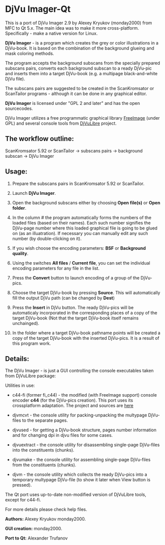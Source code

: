 # DjVu Imager-Qt
This is a port of DjVu Imager 2.9 by Alexey Kryukov (monday2000) from MFC to Qt 5.x.
The main idea was to make it more cross-platform. Specifically - make a native version for Linux.

**DjVu Imager** - is a program which creates the grey or color illustrations in a DjVu-book. It is based on the combination of the background glueing and mask coloring methods.

The program accepts the background subscans from the specially prepared subscans pairs, converts each background subscan to a ready DjVu-pic and inserts them into a target DjVu-book (e.g. a multipage black-and-white DjVu file).

The subscans pairs are suggested to be created in the ScanKromsator or ScanTailor programs - although it can be done in any graphical editor.

**DjVu Imager** is licensed under "GPL 2 and later" and has the open sourcecodes.

DjVu Imager utilizes a free programmatic graphical library [FreeImage](http://freeimage.sourceforge.net/) (under GPL) and several console tools from [DjVuLibre](http://djvu.sourceforge.net/) project.

## The workflow outline:

ScanKromsator 5.92 or ScanTailor -> subscans pairs -> background subscan -> DjVu Imager

## Usage:

1. Prepare the subscans pairs in ScanKromsator 5.92 or ScanTailor.

2. Launch **DjVu Imager**.

3. Open the background subscans either by choosing **Open file(s)** or **Open folder**.

4. In the column # the program automatically forms the numbers of the loaded files (based on their names). Each such number signifies the DjVu-page number where this loaded graphical file is going to be glued on (as an illuatration). If necessary you can manually edit any such number (by double-clicking on it).

5. If you wish choose the encoding parameters: **BSF** or **Background quality**.

6. Using the switches **All files** / **Current file**, you can set the individual encoding parameters for any file in the list.

7. Press the **Convert** button to launch encoding of a group of the DjVu-pics.

8. Choose the target DjVu-book by pressing **Source**. This will automatically fill the output DjVu path (can be changed by **Dest**)

9. Press the **Insert** in DjVu button. The ready DjVu-pics will be automaticaly incorporated in the corresponding places of a copy of the target DjVu-book (Not that the target DjVu-book itself remains unchainged).

10. In the folder where a target DjVu-book pathname points will be created a copy of the target DjVu-book with the inserted DjVu-pics. It is a result of this program work.

## Details:

The DjVu Imager - is just a GUI controlling the console executables taken from DjVuLibre package:

Utilities in use:

* c44-fi (former fi_c44) - the modified (with FreeImage support) console encoder **с44** (for the DjVu-pics creation). This port uses its crossplatform adaptation. The project and sources are [here](https://github.com/trufanov-nok/c44-freeimage)

- djvmcvt - the console utility for packing-unpacking the multypage DjVu-files to the separate pages.

- djvused - for getting a DjVu-book structure, pages number information and for changing dpi in djvu files for some cases.

- djvuextract - the console utility for disassembling single-page DjVu-files into the constituents (chunks).

- djvumake - the console utility for assembling single-page DjVu-files from the constituents (chunks). 

- djvm - the console utility which collects the ready DjVu-pics into a temporary multypage DjVu-file (to show it later when View button is pressed).


The Qt port uses up-to-date non-modified version of DjVuLibre tools, except for c44-fi.

For more details please check help files.

**Authors:** Alexey Kryukov <anagnost at yandex dot ru>
monday2000.

**GUI creation:** monday2000.

**Port to Qt:** Alexander Trufanov
